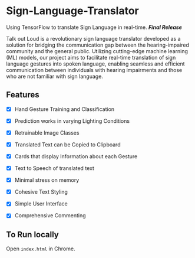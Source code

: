 # Sign-Language-Translator
Using TensorFlow to translate Sign Language in real-time. **_Final Release_**

Talk out Loud is a revolutionary sign language translator developed as a solution for bridging the communication gap between the hearing-impaired community and the general public. Utilizing cutting-edge machine learning (ML) models, our project aims to facilitate real-time translation of sign language gestures into spoken language, enabling seamless and efficient communication between individuals with hearing impairments and those who are not familiar with sign language.

## Features
- [x] Hand Gesture Training and Classification
- [x] Prediction works in varying Lighting Conditions
- [x] Retrainable Image Classes
- [x] Translated Text can be Copied to Clipboard
- [x] Cards that display Information about each Gesture
- [x] Text to Speech of translated text
- [x] Minimal stress on memory
- [x] Cohesive Text Styling
- [x] Simple User Interface
- [x] Comprehensive Commenting


## To Run locally 
Open `index.html` in Chrome.<br/>


